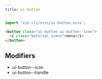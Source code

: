 ```yaml
---
title: ui-button
---
```


```js
import 'xin-cli/scss/ui-button.scss';
```

```html
<button class="ui-button ui-button--icon">
  <i class="material-icons">menu</i>
</button>
```

## Modifiers

- ui-button--icon
- ui-button--handle
